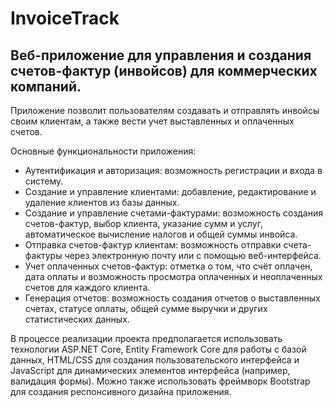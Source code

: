 # InvoiceTrack
## Веб-приложение для управления и создания счетов-фактур (инвойсов) для коммерческих компаний.

Приложение позволит пользователям создавать и отправлять инвойсы своим клиентам, а также вести учет выставленных и оплаченных счетов.

Основные функциональности приложения:

- Аутентификация и авторизация: возможность регистрации и входа в систему.
- Создание и управление клиентами: добавление, редактирование и удаление клиентов из базы данных.
- Создание и управление счетами-фактурами: возможность создания счетов-фактур, выбор клиента, указание сумм и услуг, автоматическое вычисление налогов и общей суммы инвойса.
- Отправка счетов-фактур клиентам: возможность отправки счета-фактуры через электронную почту или с помощью веб-интерфейса.
- Учет оплаченных счетов-фактур: отметка о том, что счёт оплачен, дата оплаты и возможность просмотра оплаченных и неоплаченных счетов для каждого клиента.
- Генерация отчетов: возможность создания отчетов о выставленных счетах, статусе оплаты, общей сумме выручки и других статистических данных.
  
В процессе реализации проекта предполагается использовать технологии ASP.NET Core, Entity Framework Core для работы с базой данных, HTML/CSS для создания пользовательского интерфейса и JavaScript для динамических элементов интерфейса (например, валидация формы). Можно также использовать фреймворк Bootstrap для создания респонсивного дизайна приложения.
